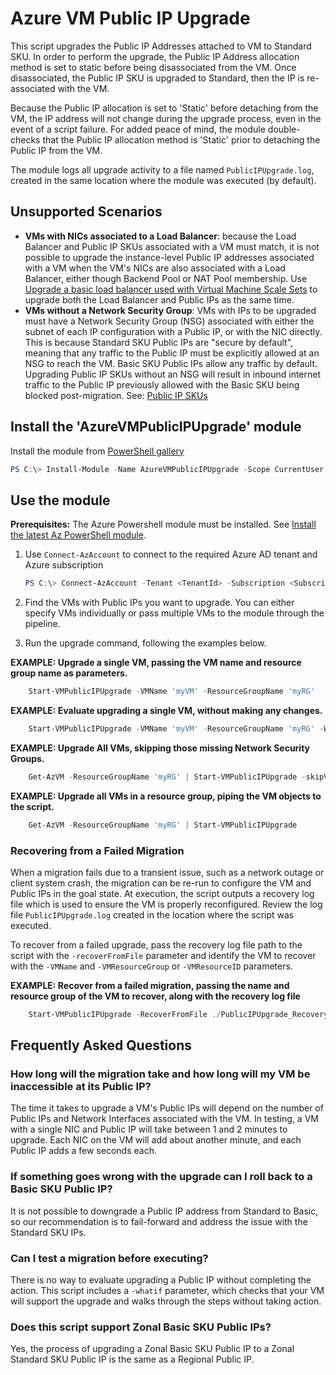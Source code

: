 # Azure VM Public IP Upgrade

This script upgrades the Public IP Addresses attached to VM to Standard SKU. In order to perform the upgrade, the Public IP Address
allocation method is set to static before being disassociated from the VM. Once disassociated, the Public IP SKU is upgraded to Standard,
then the IP is re-associated with the VM.

Because the Public IP allocation is set to 'Static' before detaching from the VM, the IP address will not change during the upgrade process,
even in the event of a script failure. For added peace of mind, the module double-checks that the Public IP allocation method is 'Static' 
prior to detaching the Public IP from the VM. 

The module logs all upgrade activity to a file named `PublicIPUpgrade.log`, created in the same location where the module was executed (by default). 

## Unsupported Scenarios

- **VMs with NICs associated to a Load Balancer**: because the Load Balancer and Public IP SKUs associated with a VM must match, it is not possible to upgrade the instance-level Public IP addresses associated with a VM when the VM's NICs are also associated with a Load Balancer, either though Backend Pool or NAT Pool membership. Use [Upgrade a basic load balancer used with Virtual Machine Scale Sets](../AzureBasicLoadBalancerUpgrade/README.md) to upgrade both the Load Balancer and Public IPs as the same time.
- **VMs without a Network Security Group**: VMs with IPs to be upgraded must have a Network Security Group (NSG) associated with either the subnet of each IP configuration with a Public IP, or with the NIC directly. This is because Standard SKU Public IPs are "secure by default", meaning that any traffic to the Public IP must be explicitly allowed at an NSG to reach the VM. Basic SKU Public IPs allow any traffic by default. Upgrading Public IP SKUs without an NSG will result in inbound internet traffic to the Public IP previously allowed with the Basic SKU being blocked post-migration. See: [Public IP SKUs](https://learn.microsoft.com/azure/virtual-network/ip-services/public-ip-addresses#sku)

## Install the 'AzureVMPublicIPUpgrade' module

Install the module from [PowerShell gallery](https://www.powershellgallery.com/packages/AzureVMPublicIPUpgrade)

```powershell
PS C:\> Install-Module -Name AzureVMPublicIPUpgrade -Scope CurrentUser -Repository PSGallery -Force
```

## Use the module

**Prerequisites:**
The Azure Powershell module must be installed. See [Install the latest Az PowerShell module](/powershell/azure/install-az-ps).

1. Use `Connect-AzAccount` to connect to the required Azure AD tenant and Azure subscription

    ```powershell
    PS C:\> Connect-AzAccount -Tenant <TenantId> -Subscription <SubscriptionId>
    ```

1. Find the VMs with Public IPs you want to upgrade. You can either specify VMs individually or pass multiple VMs to the module through the pipeline.

1. Run the upgrade command, following the examples below.

**EXAMPLE: Upgrade a single VM, passing the VM name and resource group name as parameters.**

```powershell
    Start-VMPublicIPUpgrade -VMName 'myVM' -ResourceGroupName 'myRG'
```

**EXAMPLE: Evaluate upgrading a single VM, without making any changes.**

```powershell
    Start-VMPublicIPUpgrade -VMName 'myVM' -ResourceGroupName 'myRG' -WhatIf
```

**EXAMPLE: Upgrade All VMs, skipping those missing Network Security Groups.**

```powershell
    Get-AzVM -ResourceGroupName 'myRG' | Start-VMPublicIPUpgrade -skipVMMissingNSG
```

**EXAMPLE: Upgrade all VMs in a resource group, piping the VM objects to the script.**

```powershell
    Get-AzVM -ResourceGroupName 'myRG' | Start-VMPublicIPUpgrade
```

### Recovering from a Failed Migration

When a migration fails due to a transient issue, such as a network outage or client system crash, the migration can be re-run to configure the VM and Public IPs in the goal state. At execution, the script outputs a recovery log file which is used to ensure the VM is properly reconfigured. Review the log file `PublicIPUpgrade.log` created in the location where the script was executed.

To recover from a failed upgrade, pass the recovery log file path to the script with the `-recoverFromFile` parameter and identify the VM to recover with the `-VMName` and `-VMResourceGroup` or `-VMResourceID` parameters. 

**EXAMPLE: Recover from a failed migration, passing the name and resource group of the VM to recover, along with the recovery log file**

```powershell
    Start-VMPublicIPUpgrade -RecoverFromFile ./PublicIPUpgrade_Recovery_2020-01-01-00-00.csv -VMName myVM -VMResourceGroup -rg-myrg
```

## Frequently Asked Questions

### How long will the migration take and how long will my VM be inaccessible at its Public IP?

The time it takes to upgrade a VM's Public IPs will depend on the number of Public IPs and Network Interfaces associated with the VM. In testing, a VM with a single NIC and Public IP will take between 1 and 2 minutes to upgrade. Each NIC on the VM will add about another minute, and each Public IP adds a few seconds each.

### If something goes wrong with the upgrade can I roll back to a Basic SKU Public IP?

It is not possible to downgrade a Public IP address from Standard to Basic, so our recommendation is to fail-forward and address the issue with the Standard SKU IPs.

### Can I test a migration before executing? 

There is no way to evaluate upgrading a Public IP without completing the action. This script includes a `-whatif` parameter, which checks that your VM will support the upgrade and walks through the steps without taking action. 

### Does this script support Zonal Basic SKU Public IPs? 

Yes, the process of upgrading a Zonal Basic SKU Public IP to a Zonal Standard SKU Public IP is the same as a Regional Public IP.